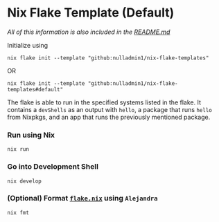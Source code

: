 # Nix Flake Template (Default)

*All of this information is also included in the [README.md](https://github.com/nulladmin1/nix-flake-templates/blob/main/flake.nix)*

Initialize using
```shell  
nix flake init --template "github:nulladmin1/nix-flake-templates"
```
OR
```shell  
nix flake init --template "github:nulladmin1/nix-flake-templates#default"
```

The flake is able to run in the specified systems listed in the flake. It contains a ```devShells``` as an output with ```hello```, a package that runs ```hello``` from Nixpkgs, and an app that runs the previously mentioned package.

### Run using Nix
```shell
nix run
```

### Go into Development Shell
```shell
nix develop
```

### (Optional) Format [`flake.nix`](flake.nix) using ```Alejandra```
```shelll
nix fmt
```
